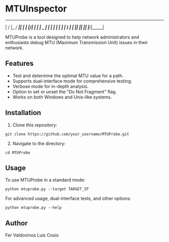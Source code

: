 # MTUInspector
  __  __ _____ ____  _____
 |  \/  |_   _/ ___|| ____|
 | |\/| | | | \___ \|  _|
 | |  | | | |  ___) | |___
 |_|  |_| |_| |____/|_____|

MTUProbe is a tool designed to help network administrators and enthusiasts debug MTU (Maximum Transmission Unit) issues in their network.

## Features
* Test and determine the optimal MTU value for a path.
* Supports dual-interface mode for comprehensive testing.
* Verbose mode for in-depth analysis.
* Option to set or unset the "Do Not Fragment" flag.
* Works on both Windows and Unix-like systems.

## Installation

1. Clone this repository:
```
git clone https://github.com/your_username/MTUProbe.git
```
2. Navigate to the directory:
```
cd MTUProbe
```

## Usage

To use MTUProbe in a standard mode:
```
python mtuprobe.py --target TARGET_IP
```

For advanced usage, dual-interface tests, and other options:
```
python mtuprobe.py --help
```

## Author
Fer Valdovinos
Luis Cosio
